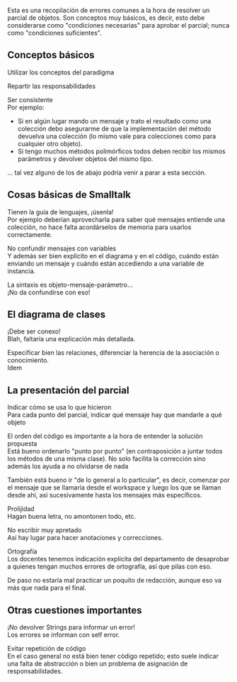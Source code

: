Esta es una recopilación de errores comunes a la hora de resolver un parcial de objetos. Son conceptos muy básicos, es decir, esto debe considerarse como "condiciones necesarias" para aprobar el parcial; nunca como "condiciones suficientes".

Conceptos básicos
-----------------

Utilizar los conceptos del paradigma  

<!-- -->

Repartir las responsabilidades  

<!-- -->

Ser consistente  
Por ejemplo:

-   Si en algún lugar mando un mensaje y trato el resultado como una colección debo asegurarme de que la implementación del método devuelva una colección (lo mismo vale para colecciones como para cualquier otro objeto).
-   Si tengo muchos métodos polimórficos todos deben recibir los mismos parámetros y devolver objetos del mismo tipo.

... tal vez alguno de los de abajo podría venir a parar a esta sección.

Cosas básicas de Smalltalk
--------------------------

Tienen la guía de lenguajes, ¡úsenla!  
Por ejemplo deberían aprovecharla para saber qué mensajes entiende una colección, no hace falta acordárselos de memoria para usarlos correctamente.

<!-- -->

No confundir mensajes con variables  
Y además ser bien explícito en el diagrama y en el código, cuándo están enviando un mensaje y cuándo están accediendo a una variable de instancia.

<!-- -->

La sintaxis es objeto-mensaje-parámetro...  
¡No da confundirse con eso!

El diagrama de clases
---------------------

¡Debe ser conexo!  
Blah, faltaría una explicación más detallada.

<!-- -->

Especificar bien las relaciones, diferenciar la herencia de la asociación o conocimiento.  
Idem

La presentación del parcial
---------------------------

Indicar cómo se usa lo que hicieron  
Para cada punto del parcial, indicar qué mensaje hay que mandarle a qué objeto

<!-- -->

El orden del código es importante a la hora de entender la solución propuesta  
Está bueno ordenarlo "punto por punto" (en contraposición a juntar todos los métodos de una misma clase). No solo facilita la corrección sino además los ayuda a no olvidarse de nada

También está bueno ir "de lo general a lo particular", es decir, comenzar por el mensaje que se llamaría desde el workspace y luego los que se llaman desde ahí, así sucesivamente hasta los mensajes más específicos.

<!-- -->

Prolijidad  
Hagan buena letra, no amontonen todo, etc.

<!-- -->

No escribir muy apretado  
Así hay lugar para hacer anotaciones y correcciones.

<!-- -->

Ortografía  
Los docentes tenemos indicación explícita del departamento de desaprobar a quienes tengan muchos errores de ortografía, así que pilas con eso.

De paso no estaría mal practicar un poquito de redacción, aunque eso va más que nada para el final.

Otras cuestiones importantes
----------------------------

¡No devolver Strings para informar un error!  
Los errores se informan con self error.

<!-- -->

Evitar repetición de código  
En el caso general no está bien tener código repetido; esto suele indicar una falta de abstracción o bien un problema de asignación de responsabilidades.


